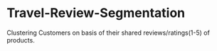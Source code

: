 # Travel-Review-Segmentation
Clustering Customers on basis of their shared reviews/ratings(1-5) of products.
